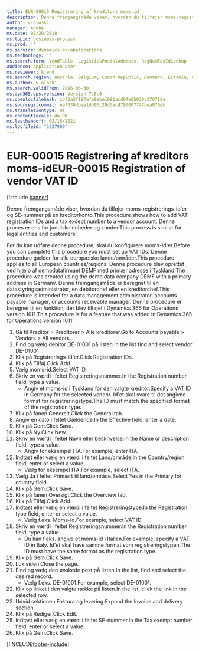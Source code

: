 ```yaml
---
title: EUR-00015 Registrering af kreditors moms-id
description: Denne fremgangsmåde viser, hvordan du tilføjer moms-registrerings-id'er og SE-nummer på en kreditorkonto.
author: v-oloski
manager: AnnBe
ms.date: 08/29/2018
ms.topic: business-process
ms.prod: ''
ms.service: dynamics-ax-applications
ms.technology: ''
ms.search.form: VendTable, LogisticsPostalAddress, RegNumTaxIdLookup
audience: Application User
ms.reviewer: kfend
ms.search.region: Austria, Belgium, Czech Republic, Denmark, Estonia, Finland, France, Germany, Hungary, Ireland, Italy, Latvia, Lithuania, Netherlands, Poland, Spain, Sweden, United Kingdom
ms.author: v-oloski
ms.search.validFrom: 2016-06-30
ms.dyn365.ops.version: Version 7.0.0
ms.openlocfilehash: cb72a5f187afe9ebe1081acd6fe0b039c370718e
ms.sourcegitcommit: eaf330dbee1db96c20d5ac479f007747bea079eb
ms.translationtype: HT
ms.contentlocale: da-DK
ms.lasthandoff: 02/15/2021
ms.locfileid: "5227900"
---
```

# <a name="eur-00015-registration-of-vendor-vat-id"></a><span data-ttu-id="7cc9b-103">EUR-00015 Registrering af kreditors moms-id</span><span class="sxs-lookup"><span data-stu-id="7cc9b-103">EUR-00015 Registration of vendor VAT ID</span></span>

[!include [banner](../../includes/banner.md)]

<span data-ttu-id="7cc9b-104">Denne fremgangsmåde viser, hvordan du tilføjer moms-registrerings-id'er og SE-nummer på en kreditorkonto.</span><span class="sxs-lookup"><span data-stu-id="7cc9b-104">This procedure shows how to add VAT registration IDs and a tax except number to a vendor account.</span></span> <span data-ttu-id="7cc9b-105">Denne proces er ens for juridiske enheder og kunder.</span><span class="sxs-lookup"><span data-stu-id="7cc9b-105">This process is similar for legal entities and customers.</span></span> 

<span data-ttu-id="7cc9b-106">Før du kan udføre denne procedure, skal du konfigurere moms-id'er.</span><span class="sxs-lookup"><span data-stu-id="7cc9b-106">Before you can complete this procedure you must set up VAT IDs.</span></span> <span data-ttu-id="7cc9b-107">Denne procedure gælder for alle europæiske lande/områder.</span><span class="sxs-lookup"><span data-stu-id="7cc9b-107">This procedure applies to all European countries/regions.</span></span> <span data-ttu-id="7cc9b-108">Denne procedure blev oprettet ved hjælp af demodatafirmaet DEMF med primær adresse i Tyskland.</span><span class="sxs-lookup"><span data-stu-id="7cc9b-108">The procedure was created using the demo data company DEMF with a primary address in Germany.</span></span> <span data-ttu-id="7cc9b-109">Denne fremgangsmåde er beregnet til en datastyringsadministrator, en debitorchef eller en kreditorchef.</span><span class="sxs-lookup"><span data-stu-id="7cc9b-109">This procedure is intended for a data management administrator, accounts payable manager, or accounts receivable manager.</span></span> <span data-ttu-id="7cc9b-110">Denne procedure er beregnet til en funktion, der blev tilføjet i Dynamics 365 for Operations version 1611.</span><span class="sxs-lookup"><span data-stu-id="7cc9b-110">This procedure is for a feature that was added in Dynamics 365 for Operations version 1611.</span></span>

1. <span data-ttu-id="7cc9b-111">Gå til Kreditor > Kreditorer > Alle kreditorer.</span><span class="sxs-lookup"><span data-stu-id="7cc9b-111">Go to Accounts payable > Vendors > All vendors.</span></span>
2. <span data-ttu-id="7cc9b-112">Find og vælg debitor DE-01001 på listen.</span><span class="sxs-lookup"><span data-stu-id="7cc9b-112">In the list find and select vendor DE-01001</span></span>
3. <span data-ttu-id="7cc9b-113">Klik på Registrerings-id'er.</span><span class="sxs-lookup"><span data-stu-id="7cc9b-113">Click Registration IDs.</span></span>
4. <span data-ttu-id="7cc9b-114">Klik på Tilføj.</span><span class="sxs-lookup"><span data-stu-id="7cc9b-114">Click Add.</span></span>
5. <span data-ttu-id="7cc9b-115">Vælg moms-id.</span><span class="sxs-lookup"><span data-stu-id="7cc9b-115">Select VAT ID.</span></span>
6. <span data-ttu-id="7cc9b-116">Skriv en værdi i feltet Registreringsnummer.</span><span class="sxs-lookup"><span data-stu-id="7cc9b-116">In the Registration number field, type a value.</span></span>
    * <span data-ttu-id="7cc9b-117">Angiv et moms-id i Tyskland for den valgte kreditor.</span><span class="sxs-lookup"><span data-stu-id="7cc9b-117">Specify a VAT ID in Germany for the selected vendor.</span></span> <span data-ttu-id="7cc9b-118">Id'et skal svare til det angivne format for registreringstype.</span><span class="sxs-lookup"><span data-stu-id="7cc9b-118">The ID must match the specified format of the registration type.</span></span>  
7. <span data-ttu-id="7cc9b-119">Klik på fanen Generelt.</span><span class="sxs-lookup"><span data-stu-id="7cc9b-119">Click the General tab.</span></span>
8. <span data-ttu-id="7cc9b-120">Angiv en dato i feltet Gældende.</span><span class="sxs-lookup"><span data-stu-id="7cc9b-120">In the Effective field, enter a date.</span></span>
9. <span data-ttu-id="7cc9b-121">Klik på Gem.</span><span class="sxs-lookup"><span data-stu-id="7cc9b-121">Click Save.</span></span>
10. <span data-ttu-id="7cc9b-122">Klik på Ny.</span><span class="sxs-lookup"><span data-stu-id="7cc9b-122">Click New.</span></span>
11. <span data-ttu-id="7cc9b-123">Skriv en værdi i feltet Navn eller beskrivelse.</span><span class="sxs-lookup"><span data-stu-id="7cc9b-123">In the Name or description field, type a value.</span></span>
    * <span data-ttu-id="7cc9b-124">Angiv for eksempel ITA.</span><span class="sxs-lookup"><span data-stu-id="7cc9b-124">For example, enter ITA.</span></span>  
12. <span data-ttu-id="7cc9b-125">Indtast eller vælg en værdi i feltet Land/område.</span><span class="sxs-lookup"><span data-stu-id="7cc9b-125">In the Country/region field, enter or select a value.</span></span>
    * <span data-ttu-id="7cc9b-126">Vælg for eksempel ITA.</span><span class="sxs-lookup"><span data-stu-id="7cc9b-126">For example, select ITA.</span></span>  
13. <span data-ttu-id="7cc9b-127">Vælg Ja i feltet Primært til land/område.</span><span class="sxs-lookup"><span data-stu-id="7cc9b-127">Select Yes in the Primary for country field.</span></span>
14. <span data-ttu-id="7cc9b-128">Klik på Gem.</span><span class="sxs-lookup"><span data-stu-id="7cc9b-128">Click Save.</span></span>
15. <span data-ttu-id="7cc9b-129">Klik på fanen Oversigt.</span><span class="sxs-lookup"><span data-stu-id="7cc9b-129">Click the Overview tab.</span></span>
16. <span data-ttu-id="7cc9b-130">Klik på Tilføj.</span><span class="sxs-lookup"><span data-stu-id="7cc9b-130">Click Add.</span></span>
17. <span data-ttu-id="7cc9b-131">Indtast eller vælg en værdi i feltet Registreringstype.</span><span class="sxs-lookup"><span data-stu-id="7cc9b-131">In the Registration type field, enter or select a value.</span></span>
    * <span data-ttu-id="7cc9b-132">Vælg f.eks. Moms-id.</span><span class="sxs-lookup"><span data-stu-id="7cc9b-132">For example, select VAT ID.</span></span>  
18. <span data-ttu-id="7cc9b-133">Skriv en værdi i feltet Registreringsnummer.</span><span class="sxs-lookup"><span data-stu-id="7cc9b-133">In the Registration number field, type a value.</span></span>
    * <span data-ttu-id="7cc9b-134">Du kan f.eks. angive et moms-id i Italien.</span><span class="sxs-lookup"><span data-stu-id="7cc9b-134">For example, specify a VAT ID in Italy.</span></span>  <span data-ttu-id="7cc9b-135">Id'et skal have samme format som registreringstypen.</span><span class="sxs-lookup"><span data-stu-id="7cc9b-135">The ID must have the same format as the registration type.</span></span>  
19. <span data-ttu-id="7cc9b-136">Klik på Gem.</span><span class="sxs-lookup"><span data-stu-id="7cc9b-136">Click Save.</span></span>
20. <span data-ttu-id="7cc9b-137">Luk siden.</span><span class="sxs-lookup"><span data-stu-id="7cc9b-137">Close the page.</span></span>
21. <span data-ttu-id="7cc9b-138">Find og vælg den ønskede post på listen.</span><span class="sxs-lookup"><span data-stu-id="7cc9b-138">In the list, find and select the desired record.</span></span>
    * <span data-ttu-id="7cc9b-139">Vælg f.eks. DE-01001.</span><span class="sxs-lookup"><span data-stu-id="7cc9b-139">For example, select DE-01001.</span></span>  
22. <span data-ttu-id="7cc9b-140">Klik op linket i den valgte række på listen.</span><span class="sxs-lookup"><span data-stu-id="7cc9b-140">In the list, click the link in the selected row.</span></span>
23. <span data-ttu-id="7cc9b-141">Udvid sektionen Faktura og levering.</span><span class="sxs-lookup"><span data-stu-id="7cc9b-141">Expand the Invoice and delivery section.</span></span>
24. <span data-ttu-id="7cc9b-142">Klik på Rediger.</span><span class="sxs-lookup"><span data-stu-id="7cc9b-142">Click Edit.</span></span>
25. <span data-ttu-id="7cc9b-143">Indtast eller vælg en værdi i feltet SE-nummer.</span><span class="sxs-lookup"><span data-stu-id="7cc9b-143">In the Tax exempt number field, enter or select a value.</span></span>
26. <span data-ttu-id="7cc9b-144">Klik på Gem.</span><span class="sxs-lookup"><span data-stu-id="7cc9b-144">Click Save.</span></span>



[!INCLUDE[footer-include](../../../includes/footer-banner.md)]